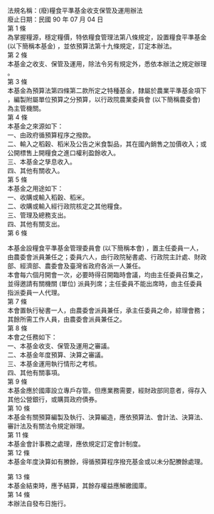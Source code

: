 法規名稱：(廢)糧食平準基金收支保管及運用辦法  
廢止日期：民國 90 年 07 月 04 日  
第 1 條  
為掌握糧源，穩定糧價，特依糧食管理法第八條規定，設置糧食平準基金  
(以下簡稱本基金) ，並依預算法第十九條規定，訂定本辦法。  
第 2 條  
本基金之收支、保管及運用，除法令另有規定外，悉依本辦法之規定辦理  
。  
第 3 條  
本基金為預算法第四條第二款所定之特種基金，隸屬於農業平準基金項下  
，編製附屬單位預算之分預算，以行政院農業委員會 (以下簡稱農委會)  
為主管機關。  
第 4 條  
本基金之來源如下：  
一、由政府循預算程序之撥款。  
二、輸入之稻穀、稻米及公告之米食製品，其在國內銷售之加價收入；或  
公開標售上開糧食之進口權利盈餘收入。  
三、本基金之孳息收入。  
四、其他有關收入。  
第 5 條  
本基金之用途如下：  
一、收購或輸入稻穀、稻米。  
二、收購或輸入經行政院核定之其他糧食。  
三、管理及總務支出。  
四、其他有關支出。  
第 6 條  


本基金設糧食平準基金管理委員會 (以下簡稱本會) ，置主任委員一人，  
由農委會派員兼任之；委員六人，由行政院秘書處、行政院主計處、財政  
部、經濟部、農委會及臺灣省政府各派一人兼任。  
本會每六個月開會一次，必要時得召開臨時會議，均由主任委員召集之，  
並得邀請有關機關 (單位) 派員列席；主任委員不能出席時，由主任委員  
指派委員一人代理。  
第 7 條  
本會置執行秘書一人，由農委會派員兼任，承主任委員之命，綜理會務；  
其餘所需工作人員，由農委會派員兼任之。  
第 8 條  
本會之任務如下：  
一、本基金收支、保管及運用之審議。  
二、本基金年度預算、決算之審議。  
三、本基金運用執行情形之考核。  
四、其他有關事項。  
第 9 條  
本基金應於國庫設立專戶存管。但應業務需要，經財政部同意者，得存入  
其他公營銀行，或購買政府債券。  
第 10 條  
本基金有關預算編製及執行、決算編造，應依預算法、會計法、決算法、  
審計法及有關法令規定辦理。  
第 11 條  
本基金會計事務之處理，應依規定訂定會計制度。  
第 12 條  
本基金年度決算如有賸餘，得循預算程序撥充基金或以未分配賸餘處理。  


第 13 條  
本基金結束時，應予結算，其餘存權益應解繳國庫。  
第 14 條  
本辦法自發布日施行。  


